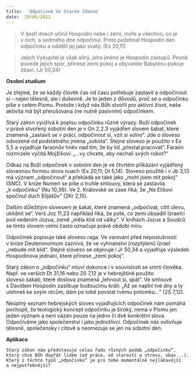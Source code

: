 ```yaml
---
title:  'Odpočinek Ve Starém Zákoně'
date:  29/06/2021
---
```


> <p></p>
> V šesti dnech učinil Hospodin nebe i zemi, moře a všechno, co je v nich, a sedmého dne odpočinul. Proto požehnal Hospodin den odpočinku a oddělil jej jako svatý. (Ex 20,11)

> <p></p>
> Jejich Vykupitel je však silný, jeho jméno je Hospodin zástupů. Pevně povede jejich spor, přinese zemi pokoj a obyvatele Babylónu pokoje zbaví. (Jr 50,34)

**Osobní studium**

Je zřejmé, že se každý člověk čas od času potřebuje zastavit a odpočinout si – nejen tělesně, ale i duševně. Je to jeden z důvodů, proč se o odpočinku píše v celém Písmu. Protože i když nás Bůh stvořil pro aktivní život, naše aktivita má být přerušována (ne nutně pasivním) odpočinkem.

Starý zákon využívá k popisu odpočinku různé výrazy. Boží odpočinek v právě stvořený sobotní den je v Gn 2,2.3 vyjádřen slovem šabat, které znamená „zastavit se v práci, odpočinout si, vzít si volno“. Jde o sloveso odvozené od podstatného jména „sobota“. Stejné sloveso je použito v Ex 5,5 a vyjadřuje faraónův hněv nad tím, že by lid „přestal pracovat“. Faraón rozmrzele vyčítá Mojžíšovi: „...vy chcete, aby nechali svých robot?“

Odkaz na Boží odpočinek v sobotní den je ve čtvrtém přikázání vyjádřený slovesnou formou slova nuach (Ex 20,11; Dt 5,14). Sloveso použité i v Jb 3,13 má význam „odpočinout“ a překládá se také jako „mohl jsem mít pokoj“ (SNC). V knize Numeri se píše o truhle smlouvy, která se zastavila „k odpočinku“ (Nu 10,36). Ve 2. Královské se zase říká, že „Na Elíšovi spočinul duch Elijášův“ (2Kr 2,15).

Dalším důležitým slovesem je šakat, které znamená „odpočívat, cítit úlevu, uklidnit se“. Verš Joz 11,23 například říká, že poté, co zemi obsadili Izraelci pod vedením Jozua, země „měla klid od války“. V knihách Jozue a Soudců se tímto slovem velmi často označuje právě období míru.

Odpočinek popisuje také sloveso raga. Ve varování před neposlušností v knize Deuteronomium zaznívá, že ve vyhnanství (rozptýlení) Izrael „nebude mít klid“. Stejné sloveso se objevuje i Jr 50,34 a vyjadřuje výsledek Hospodinova jednání, které přinese „zemi pokoj“.

Starý zákon o „odpočinku“ mluví dokonce i v souvislosti se smrtí člověka. Např. ve verších Dt 31,16 nebo 2S 7,12 je v hebrejštině použito sloveso šakab, které doslova znamená „lehnout si, spát“. Ve smlouvě s Davidem Hospodin zaslibuje budoucímu králi: „Až se naplní tvé dny a ty ulehneš ke svým otcům, dám po tobě povstat tvému potomku...“ (2S 7,12).

Neúplný seznam hebrejských sloves vyjadřujících odpočinek nám pomáhá pochopit, že teologický koncept odpočinku je široký, nemá v Písmu jen jeden význam a není vázán pouze na jedno či dvě konkrétní slova. Odpočíváme jako společenství i jako jednotlivci. Odpočinek nás ovlivňuje tělesně, společensky i citově a neomezuje se jen na sobotní den.

**Aplikace**

`Starý zákon nám představuje celou řadu různých podob „odpočinku“, který chce Bůh dopřát lidem (od práce, od starostí a stresu, obav...). Který z těchto typů „odpočinku“ je pro tebe momentálně nejlákavější a nejpotřebnější?`